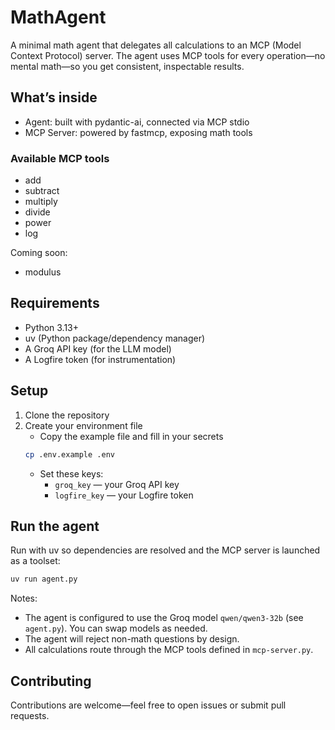# MathAgent

A minimal math agent that delegates all calculations to an MCP (Model Context Protocol) server. The agent uses MCP tools for every operation—no mental math—so you get consistent, inspectable results.

## What’s inside
- Agent: built with pydantic-ai, connected via MCP stdio
- MCP Server: powered by fastmcp, exposing math tools

### Available MCP tools
- add
- subtract
- multiply
- divide
- power
- log

Coming soon:
- modulus

## Requirements
- Python 3.13+
- uv (Python package/dependency manager)
- A Groq API key (for the LLM model)
- A Logfire token (for instrumentation)

## Setup
1) Clone the repository
2) Create your environment file
	 - Copy the example file and fill in your secrets
	 ```bash
	 cp .env.example .env
	 ```
	 - Set these keys:
		 - `groq_key` — your Groq API key
		 - `logfire_key` — your Logfire token

## Run the agent
Run with uv so dependencies are resolved and the MCP server is launched as a toolset:

```bash
uv run agent.py
```

Notes:
- The agent is configured to use the Groq model `qwen/qwen3-32b` (see `agent.py`). You can swap models as needed.
- The agent will reject non-math questions by design.
- All calculations route through the MCP tools defined in `mcp-server.py`.

## Contributing
Contributions are welcome—feel free to open issues or submit pull requests.



